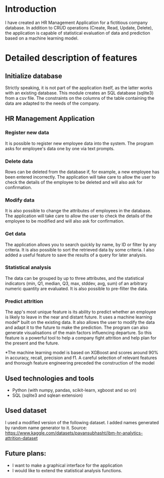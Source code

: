 # Introduction
I have created an HR Management Application for a fictitious company database. In addition to CRUD operations (Create, Read, Update, Delete), the application is capable of statistical evaluation of data and prediction based on a machine learning model.

# Detailed description of features
## Initialize database
Strictly speaking, it is not part of the application itself, as the latter works with an existing database. This module creates an SQL database (sqlite3) from a csv file. The constraints on the columns of the table containing the data are adapted to the needs of the company.

## HR Management Application
### Register new data
It is possible to register new employee data into the system. The program asks for employee's data one by one via text prompts.

### Delete data
Rows can be deleted from the database if, for example, a new employee has been entered incorrectly. The application will take care to allow the user to check the details of the employee to be deleted and will also ask for confirmation.

### Modify data
It is also possible to change the attributes of employees in the database. The application will take care to allow the user to check the details of the employee to be modified and will also ask for confirmation.

### Get data
The application allows you to search quickly by name, by ID or filter by any criteria. It is also possible to sort the retrieved data by some criteria. I also added a useful feature to save the results of a query for later analysis.

### Statistical analysis
The data can be grouped by up to three attributes, and the statistical indicators (min, Q1, median, Q3, max, stddev, avg, sum) of an arbitrary numeric quantity are evaluated. It is also possible to pre-filter the data.

### Predict attrition
The app's most unique feature is its ability to predict whether an employee is likely to leave in the near and distant future. It uses a machine learning model* built on the existing data. It also allows the user to modify the data and adapt it to the future to make the prediction. The program can also generate visualisations of the main factors influencing departure. So this feature is a powerful tool to help a company fight attrition and help plan for the present and the future.

*The machine learning model is based on XGBoost and scores around 90% in accuracy, recall, precision and f1. A careful selection of relevant features and thorough feature engineering preceded the construction of the model

## Used technologies and tools
- Python (with numpy, pandas, scikit-learn, xgboost and so on) 
- SQL (sqlite3 and sqlean extension)

## Used dataset
I used a modified version of the following dataset. I added names generated by random name generator to it.
Source: https://www.kaggle.com/datasets/pavansubhasht/ibm-hr-analytics-attrition-dataset

## Future plans:
- I want to make a graphical interface for the application
- I would like to extend the statistical analysis functions.
